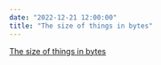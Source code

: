 ```yaml
---
date: "2022-12-21 12:00:00"
title: "The size of things in bytes"
---
```


[The size of things in bytes](/lemire/blog/2022/12-21-the-size-of-things-in-bytes)


